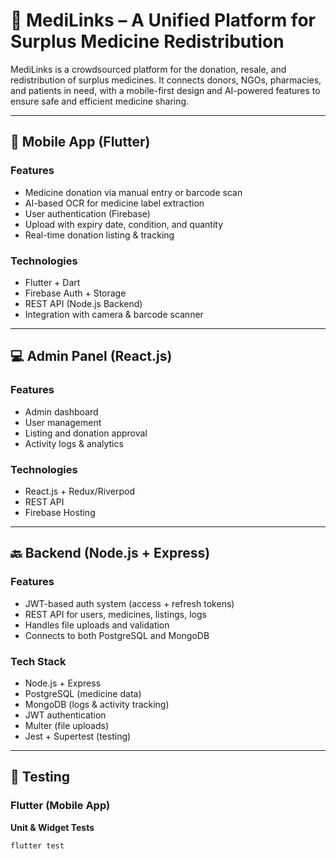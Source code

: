 # 🏥 MediLinks – A Unified Platform for Surplus Medicine Redistribution

MediLinks is a crowdsourced platform for the donation, resale, and redistribution of surplus medicines. It connects donors, NGOs, pharmacies, and patients in need, with a mobile-first design and AI-powered features to ensure safe and efficient medicine sharing.

---

## 📱 Mobile App (Flutter)

### Features
- Medicine donation via manual entry or barcode scan
- AI-based OCR for medicine label extraction
- User authentication (Firebase)
- Upload with expiry date, condition, and quantity
- Real-time donation listing & tracking

### Technologies
- Flutter + Dart
- Firebase Auth + Storage
- REST API (Node.js Backend)
- Integration with camera & barcode scanner

---

## 💻 Admin Panel (React.js)

### Features
- Admin dashboard
- User management
- Listing and donation approval
- Activity logs & analytics

### Technologies
- React.js + Redux/Riverpod
- REST API
- Firebase Hosting

---

## 🔙 Backend (Node.js + Express)

### Features
- JWT-based auth system (access + refresh tokens)
- REST API for users, medicines, listings, logs
- Handles file uploads and validation
- Connects to both PostgreSQL and MongoDB

### Tech Stack
- Node.js + Express
- PostgreSQL (medicine data)
- MongoDB (logs & activity tracking)
- JWT authentication
- Multer (file uploads)
- Jest + Supertest (testing)

---

## 🧪 Testing

### Flutter (Mobile App)

**Unit & Widget Tests**
```bash
flutter test
